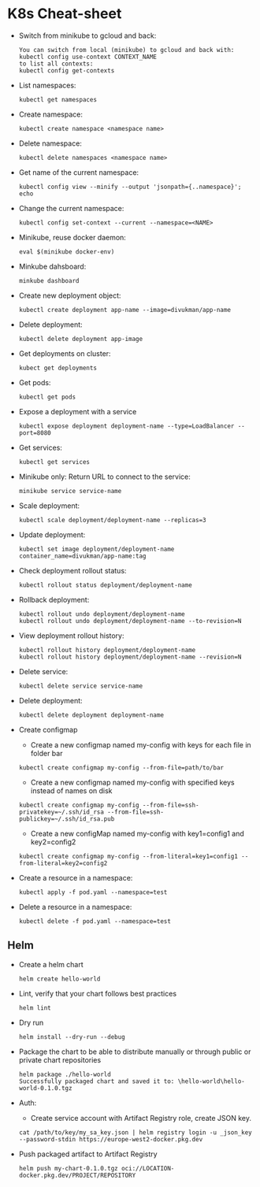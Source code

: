 # K8s Cheat-sheet

* Switch from minikube to gcloud and back:
    ```
    You can switch from local (minikube) to gcloud and back with:
    kubectl config use-context CONTEXT_NAME
    to list all contexts:
    kubectl config get-contexts
    ```

* List namespaces:
    ```
    kubectl get namespaces
    ```

* Create namespace:
    ```
    kubectl create namespace <namespace name>
    ```

* Delete namespace:
    ```
    kubectl delete namespaces <namespace name>    
    ```

* Get name of the current namespace:
    ```
    kubectl config view --minify --output 'jsonpath={..namespace}'; echo
    ```

* Change the current namespace:
    ```
    kubectl config set-context --current --namespace=<NAME>
    ```

* Minikube, reuse docker daemon:

    ```
    eval $(minikube docker-env)
    ``` 

* Minkube dahsboard:
    ```
    minkube dashboard
    ``` 

* Create new deployment object:
    ```
    kubectl create deployment app-name --image=divukman/app-name
    ```

* Delete deployment:
    ```
    kubectl delete deployment app-image
    ```

* Get deployments on cluster:
    ```
    kubect get deployments
    ```

* Get pods:
    ```
    kubectl get pods
    ```

* Expose a deployment with a service
    ```
    kubectl expose deployment deployment-name --type=LoadBalancer --port=8080
    ```

* Get services:
    ```
    kubectl get services
    ```

* Minikube only: Return URL to connect to the service:
    ```
    minikube service service-name
    ```

* Scale deployment:
    ```
    kubectl scale deployment/deployment-name --replicas=3
    ```

* Update deployment:
    ```
    kubectl set image deployment/deployment-name container_name=divukman/app-name:tag
    ```

* Check deployment rollout status:
    ```
    kubectl rollout status deployment/deployment-name
    ```
    
* Rollback deployment:
    ```
    kubectl rollout undo deployment/deployment-name
    kubectl rollout undo deployment/deployment-name --to-revision=N
    ```
    
* View deployment rollout history:
    ```
    kubectl rollout history deployment/deployment-name
    kubectl rollout history deployment/deployment-name --revision=N
    ```
    
* Delete service:
    ```
    kubectl delete service service-name
    ```

* Delete deployment:
    ```
    kubectl delete deployment deployment-name
    ```

* Create configmap
    - Create a new configmap named my-config with keys for each file in folder bar
    ```
    kubectl create configmap my-config --from-file=path/to/bar
    ```

    - Create a new configmap named my-config with specified keys instead of names on disk
    ```
    kubectl create configmap my-config --from-file=ssh-privatekey=~/.ssh/id_rsa --from-file=ssh-publickey=~/.ssh/id_rsa.pub
    ```

    - Create a new configMap named my-config with key1=config1 and key2=config2
    ```
    kubectl create configmap my-config --from-literal=key1=config1 --from-literal=key2=config2
    ```

* Create a resource in a namespace:
    ```
    kubectl apply -f pod.yaml --namespace=test
    ```

* Delete a resource in a namespace:
    ```
    kubectl delete -f pod.yaml --namespace=test
    ```

## Helm


* Create a helm chart 
    ```
    helm create hello-world
    ```

* Lint, verify that your chart follows best practices 
    ```
    helm lint
    ```

* Dry run 
    ```
    helm install --dry-run --debug
    ```

* Package the chart to be able to distribute manually or through public or private chart repositories
    ```
    helm package ./hello-world
    Successfully packaged chart and saved it to: \hello-world\hello-world-0.1.0.tgz 
    ```

* Auth: 
   - Create service account with Artifact Registry role, create JSON key.
    ```
    cat /path/to/key/my_sa_key.json | helm registry login -u _json_key --password-stdin https://europe-west2-docker.pkg.dev
    ```

* Push packaged artifact to Artifact Registry 
    ```
    helm push my-chart-0.1.0.tgz oci://LOCATION-docker.pkg.dev/PROJECT/REPOSITORY
    ```

    
    



